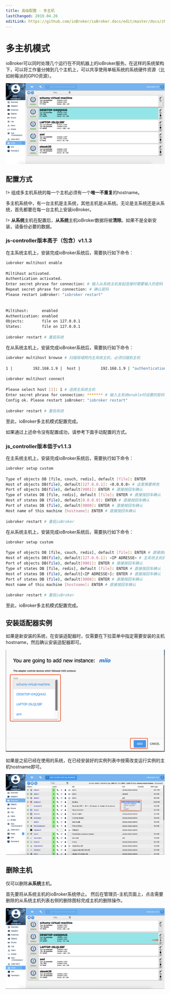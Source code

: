 ```yaml
---
title: 高级配置 - 多主机
lastChanged: 2019.04.26
editLink: https://github.com/ioBroker/ioBroker.docs/edit/master/docs/zh-cn/config/multihost.md
---
```


# 多主机模式

ioBroker可以同时处理几个运行在不同机器上的ioBroker服务。在这样的系统架构下，可以将工作量分摊到几个主机上，可以共享使用单板系统的系统硬件资源（比如树莓派的GPIO资源）。

![](./media/MultihostListPage.png)

## 配置方式

!> 组成多主机系统的每一个主机必须有一个**唯一不重复**的hostname。

多主机系统中，有一台主机是主系统，其他主机是从系统。无论是主系统还是从系统，首先都要在每一台主机上安装ioBroker。

!> **从系统**主机在配置后，**从系统**主机ioBroker数据将被**清除**。如果不是全新安装，请备份必要的数据。

### js-controller版本高于（包含）v1.1.3

在主系统主机上，安装完成ioBroker系统后，需要执行如下命令：

```bash
iobroker multihost enable

Miltihost activated.
Authentication activated.
Enter secret phrase for connection: # 输入从系统主机发起连接时需要输入的密码
Repeat secret phrase for connection: # 确认密码
Please restart ioBroker: "iobroker restart"


Miltihost:      enabled
Authentication: enabled
Objects:        file on 127.0.0.1
States:         file on 127.0.0.1

iobroker restart # 重启系统
```

在从系统主机上，安装完成ioBroker系统后，需要执行如下命令：

```bash
iobroker multihost browse # 扫描局域网内主系统主机，必须扫描到主机

1 |         192.168.1.9 |  host |         192.168.1.9 | "authentication required"

iobroker multihost connect

Please select host [1]: 1 # 选择主系统主机
Enter secret phrase for connection: ******* # 输入主系统enable时设置的密码
Config ok. Please restart ioBroker: "iobroker restart"

iobroker restart # 重启系统
```

至此，ioBroker多主机模式配置完成。

如果通过上述命令没有配置成功，请参考下面手动配置的方式。

### js_controller版本低于v1.1.3

在主系统主机上，安装完成ioBroker系统后，需要执行如下命令：

```bash
iobroker setup custom

Type of objects DB [file, couch, redis], default [file]: ENTER
Host of objects DB(file), default[127.0.0.1]: <0.0.0.0> # 这里需要修改
Port of objects DB(file), default[9001]: ENTER # 直接按回车确认
Type of states DB [file, redis], default [file]: ENTER # 直接按回车确认
Host of states DB (file), default[0.0.0.0]: ENTER # 直接按回车确认
Port of states DB (file), default[9000]: ENTER # 直接按回车确认
Host name of this machine [hostname]: ENTER # 直接按回车确认

iobroker restart # 重启ioBroker
```

在从系统主机上，安装完成ioBroker系统后，需要执行如下命令：

```bash
iobroker setup custom

Type of objects DB [file, couch, redis], default [file]: ENTER # 直接按回车确认
Host of objects DB(file), default[127.0.0.1]: <IP ADRESSE> # 主系统主机的IP地址
Port of objects DB(file), default[9001]: ENTER # 直接按回车确认
Type of states DB [file, redis], default [file]: ENTER # 直接按回车确认
Host of states DB (file), default[<IP ADRESSE>]: ENTER # 直接按回车确认
Port of states DB (file), default[9000]: ENTER # 直接按回车确认
Host name of this machine [hostname]: ENTER # 直接按回车确认

iobroker restart # 重启ioBroker
```

至此，ioBroker多主机模式配置完成。

## 安装适配器实例

如果是新安装的系统，在安装适配器时，仅需要在下拉菜单中指定需要安装的主机hostname，然后确认安装适配器即可。

![](./media/MultihostInstallAdapter.png)

如果是之前已经在使用的系统，在已经安装好的实例列表中按需改变运行实例的主机hostname即可。

![](./media/MultihostMigrateInstance.png)

## 删除主机

仅可以删除**从系统**主机。

首先要将从系统主机的ioBroker系统停止。
然后在管理员-主机页面上，点击需要删除的从系统主机列表右侧的删除图标完成主机的删除操作。

![](./media/MultihostDeleteHost.png)
